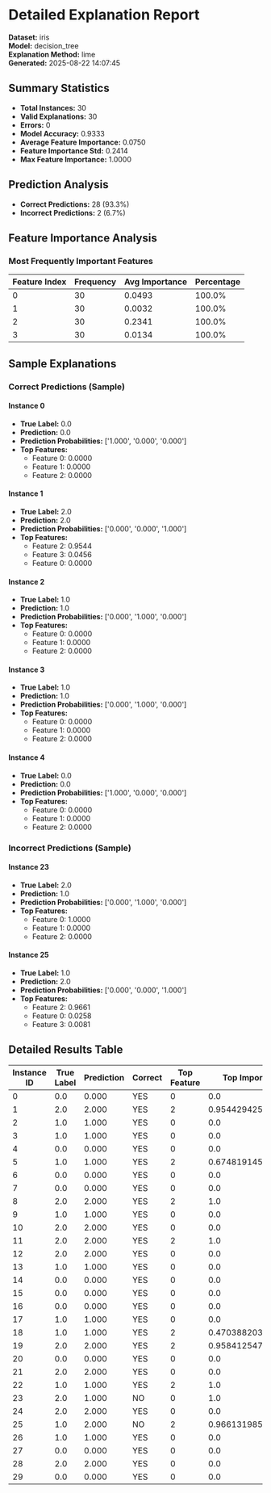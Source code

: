 # Detailed Explanation Report

**Dataset:** iris  
**Model:** decision_tree  
**Explanation Method:** lime  
**Generated:** 2025-08-22 14:07:45  

## Summary Statistics

- **Total Instances:** 30
- **Valid Explanations:** 30
- **Errors:** 0
- **Model Accuracy:** 0.9333
- **Average Feature Importance:** 0.0750
- **Feature Importance Std:** 0.2414
- **Max Feature Importance:** 1.0000

## Prediction Analysis

- **Correct Predictions:** 28 (93.3%)
- **Incorrect Predictions:** 2 (6.7%)

## Feature Importance Analysis

### Most Frequently Important Features

| Feature Index | Frequency | Avg Importance | Percentage |
|---------------|-----------|----------------|------------|
| 0 | 30 | 0.0493 | 100.0% |
| 1 | 30 | 0.0032 | 100.0% |
| 2 | 30 | 0.2341 | 100.0% |
| 3 | 30 | 0.0134 | 100.0% |

## Sample Explanations

### Correct Predictions (Sample)

#### Instance 0

- **True Label:** 0.0
- **Prediction:** 0.0
- **Prediction Probabilities:** ['1.000', '0.000', '0.000']
- **Top Features:**
  - Feature 0: 0.0000
  - Feature 1: 0.0000
  - Feature 2: 0.0000

#### Instance 1

- **True Label:** 2.0
- **Prediction:** 2.0
- **Prediction Probabilities:** ['0.000', '0.000', '1.000']
- **Top Features:**
  - Feature 2: 0.9544
  - Feature 3: 0.0456
  - Feature 0: 0.0000

#### Instance 2

- **True Label:** 1.0
- **Prediction:** 1.0
- **Prediction Probabilities:** ['0.000', '1.000', '0.000']
- **Top Features:**
  - Feature 0: 0.0000
  - Feature 1: 0.0000
  - Feature 2: 0.0000

#### Instance 3

- **True Label:** 1.0
- **Prediction:** 1.0
- **Prediction Probabilities:** ['0.000', '1.000', '0.000']
- **Top Features:**
  - Feature 0: 0.0000
  - Feature 1: 0.0000
  - Feature 2: 0.0000

#### Instance 4

- **True Label:** 0.0
- **Prediction:** 0.0
- **Prediction Probabilities:** ['1.000', '0.000', '0.000']
- **Top Features:**
  - Feature 0: 0.0000
  - Feature 1: 0.0000
  - Feature 2: 0.0000

### Incorrect Predictions (Sample)

#### Instance 23

- **True Label:** 2.0
- **Prediction:** 1.0
- **Prediction Probabilities:** ['0.000', '1.000', '0.000']
- **Top Features:**
  - Feature 0: 1.0000
  - Feature 1: 0.0000
  - Feature 2: 0.0000

#### Instance 25

- **True Label:** 1.0
- **Prediction:** 2.0
- **Prediction Probabilities:** ['0.000', '0.000', '1.000']
- **Top Features:**
  - Feature 2: 0.9661
  - Feature 0: 0.0258
  - Feature 3: 0.0081

## Detailed Results Table

| Instance ID | True Label | Prediction | Correct | Top Feature | Top Importance |
|-------------|------------|------------|---------|-------------|----------------|
| 0 | 0.0 | 0.000 | YES | 0 | 0.0 |
| 1 | 2.0 | 2.000 | YES | 2 | 0.9544294258144863 |
| 2 | 1.0 | 1.000 | YES | 0 | 0.0 |
| 3 | 1.0 | 1.000 | YES | 0 | 0.0 |
| 4 | 0.0 | 0.000 | YES | 0 | 0.0 |
| 5 | 1.0 | 1.000 | YES | 2 | 0.674819145712391 |
| 6 | 0.0 | 0.000 | YES | 0 | 0.0 |
| 7 | 0.0 | 0.000 | YES | 0 | 0.0 |
| 8 | 2.0 | 2.000 | YES | 2 | 1.0 |
| 9 | 1.0 | 1.000 | YES | 0 | 0.0 |
| 10 | 2.0 | 2.000 | YES | 0 | 0.0 |
| 11 | 2.0 | 2.000 | YES | 2 | 1.0 |
| 12 | 2.0 | 2.000 | YES | 0 | 0.0 |
| 13 | 1.0 | 1.000 | YES | 0 | 0.0 |
| 14 | 0.0 | 0.000 | YES | 0 | 0.0 |
| 15 | 0.0 | 0.000 | YES | 0 | 0.0 |
| 16 | 0.0 | 0.000 | YES | 0 | 0.0 |
| 17 | 1.0 | 1.000 | YES | 0 | 0.0 |
| 18 | 1.0 | 1.000 | YES | 2 | 0.4703882033814027 |
| 19 | 2.0 | 2.000 | YES | 2 | 0.9584125478004014 |
| 20 | 0.0 | 0.000 | YES | 0 | 0.0 |
| 21 | 2.0 | 2.000 | YES | 0 | 0.0 |
| 22 | 1.0 | 1.000 | YES | 2 | 1.0 |
| 23 | 2.0 | 1.000 | NO | 0 | 1.0 |
| 24 | 2.0 | 2.000 | YES | 0 | 0.0 |
| 25 | 1.0 | 2.000 | NO | 2 | 0.9661319851272474 |
| 26 | 1.0 | 1.000 | YES | 0 | 0.0 |
| 27 | 0.0 | 0.000 | YES | 0 | 0.0 |
| 28 | 2.0 | 2.000 | YES | 0 | 0.0 |
| 29 | 0.0 | 0.000 | YES | 0 | 0.0 |
